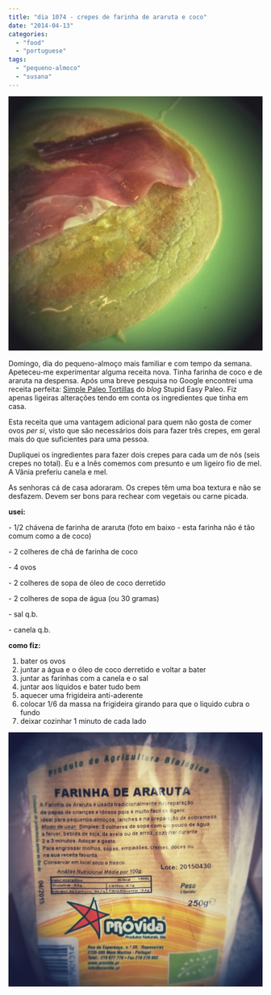 ```yaml
---
title: "dia 1074 - crepes de farinha de araruta e coco"
date: "2014-04-13"
categories: 
  - "food"
  - "portuguese"
tags: 
  - "pequeno-almoco"
  - "susana"
---
```


[![](images/IMG_20140413_104515~2.jpg)](http://3.bp.blogspot.com/-nFjNPOBq2rY/U0pjruC-6rI/AAAAAAAAN_w/vJoKnpyS4OQ/s1600/IMG_20140413_104515~2.jpg)

  

Domingo, dia do pequeno-almoço mais familiar e com tempo da semana. Apeteceu-me experimentar alguma receita nova. Tinha farinha de coco e de araruta na despensa. Após uma breve pesquisa no Google encontrei uma receita perfeita: [Simple Paleo Tortillas](http://stupideasypaleo.com/2013/08/23/simple-paleo-tortillas/) do _blog_ Stupid Easy Paleo. Fiz apenas ligeiras alterações tendo em conta os ingredientes que tinha em casa. 

  

Esta receita que uma vantagem adicional para quem não gosta de comer ovos _per si_, visto que são necessários dois para fazer três crepes, em geral mais do que suficientes para uma pessoa.

  

Dupliquei os ingredientes para fazer dois crepes para cada um de nós (seis crepes no total). Eu e a Inês comemos com presunto e um ligeiro fio de mel. A Vânia preferiu canela e mel.

  

As senhoras cá de casa adoraram. Os crepes têm uma boa textura e não se desfazem. Devem ser bons para rechear com vegetais ou carne picada.

  

**usei:**

\- 1/2 chávena de farinha de araruta (foto em baixo - esta farinha não é tão comum como a de coco)

\- 2 colheres de chá de farinha de coco

\- 4 ovos

\- 2 colheres de sopa de óleo de coco derretido

\- 2 colheres de sopa de água (ou 30 gramas)

\- sal q.b.

\- canela q.b.

  

**como fiz:**

1. bater os ovos
2. juntar a água e o óleo de coco derretido e voltar a bater
3. juntar as farinhas com a canela e o sal
4. juntar aos líquidos e bater tudo bem
5. aquecer uma frigideira anti-aderente
6. colocar 1/6 da massa na frigideira girando para que o liquido cubra o fundo
7. deixar cozinhar 1 minuto de cada lado

  
  

[![](images/IMG_20140413_104746~2.jpg)](http://4.bp.blogspot.com/-p2lfbIwiGNc/U0pjsTlMKJI/AAAAAAAAN_4/jts2tfmbH4s/s1600/IMG_20140413_104746~2.jpg)
